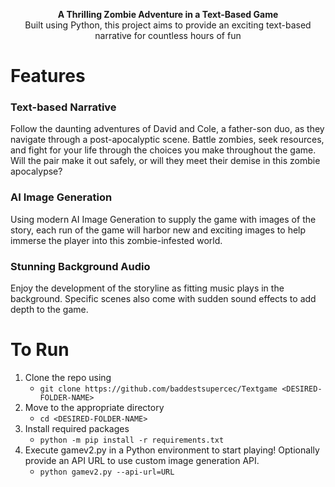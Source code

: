 <p align="center">
    <b>A Thrilling Zombie Adventure in a Text-Based Game</b><br />
    Built using Python, this project aims to provide
    an exciting text-based narrative for countless hours of fun
</p>

# Features

### Text-based Narrative
Follow the daunting adventures of David and Cole, a father-son duo, as they navigate through a post-apocalyptic scene. Battle zombies, seek resources, and fight for your life through the choices you make throughout the game. Will the pair make it out safely, or will they meet their
demise in this zombie apocalypse?  

### AI Image Generation
Using modern AI Image Generation to supply the game with images of the story, each run of the game will harbor new and exciting images to help immerse the player into this zombie-infested world.  

### Stunning Background Audio
Enjoy the development of the storyline as fitting music plays in the background. Specific scenes also come with sudden sound effects to add depth to the game. 


# To Run
1. Clone the repo using 
    - `git clone https://github.com/baddestsupercec/Textgame <DESIRED-FOLDER-NAME>`
2. Move to the appropriate directory 
    - `cd <DESIRED-FOLDER-NAME>`
3. Install required packages 
    - `python -m pip install -r requirements.txt`
4. Execute gamev2.py in a Python environment to start playing! Optionally provide an API URL to use custom image generation API.
    - `python gamev2.py --api-url=URL`

